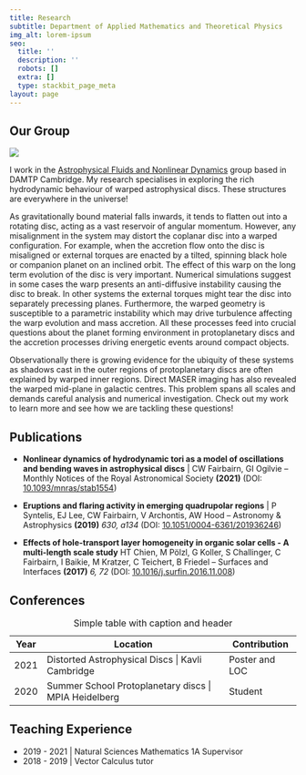 ```yaml
---
title: Research
subtitle: Department of Applied Mathematics and Theoretical Physics
img_alt: lorem-ipsum
seo:
  title: ''
  description: ''
  robots: []
  extra: []
  type: stackbit_page_meta
layout: page
---
```

## Our Group

![](/\_static/app-assets/images/warped_disc.jpeg)

I work in the [Astrophysical Fluids and Nonlinear Dynamics](http://www.damtp.cam.ac.uk/research/astro/) group based in DAMTP Cambridge. My research specialises in exploring the rich hydrodynamic behaviour of warped astrophysical discs. These structures are everywhere in the universe!

As gravitationally bound material falls inwards, it tends to flatten out into a rotating disc, acting as a vast reservoir of angular momentum. However, any misalignment in the system may distort the coplanar disc into a warped configuration. For example, when the accretion flow onto the disc is misaligned or external torques are enacted by a tilted, spinning black hole or companion planet on an inclined orbit. The effect of this warp on the long term evolution of the disc is very important. Numerical simulations suggest in some cases the warp presents an anti-diffusive instability causing the disc to break. In other systems the external torques might tear the disc into separately precessing planes. Furthermore, the warped geometry is susceptible to a parametric instability which may drive turbulence affecting the warp evolution and mass accretion. All these processes feed into crucial questions about the planet forming environment in protoplanetary discs and the accretion processes driving energetic events around compact objects.

Observationally there is growing evidence for the ubiquity of these systems as shadows cast in the outer regions of protoplanetary discs are often explained by warped inner regions. Direct MASER imaging has also revealed the warped mid-plane in galactic centres. This problem spans all scales and demands careful analysis and numerical investigation. Check out my work to learn more and see how we are tackling these questions!

## Publications

*   **Nonlinear dynamics of hydrodynamic tori as a model of oscillations and bending waves in astrophysical discs** | CW Fairbairn, GI Ogilvie – Monthly Notices of the Royal Astronomical Society **(2021)** (DOI: [10.1093/mnras/stab1554](https://doi.org/10.1093/mnras/stab1554))

*   **Eruptions and flaring activity in emerging quadrupolar regions** | P Syntelis, EJ Lee, CW Fairbairn, V Archontis, AW Hood – Astronomy & Astrophysics **(2019)** *630, a134* (DOI: [10.1051/0004-6361/201936246](http://dx.doi.org/10.1051/0004-6361/201936246))

*   **Effects of hole-transport layer homogeneity in organic solar cells - A multi-length scale study**   HT Chien, M Pölzl, G Koller, S Challinger, C Fairbairn, I Baikie, M Kratzer, C Teichert, B Friedel – Surfaces and Interfaces **(2017)** *6, 72* (DOI: [10.1016/j.surfin.2016.11.008](http://dx.doi.org/10.1016/j.surfin.2016.11.008))

## Conferences

<div class="responsive-table">
<table> <caption>Simple table with caption and header</caption>
<thead><tr> 
    <th>Year</th> 
    <th>Location</th> 
    <th>Contribution</th> 
</tr> </thead> 
<tbody> 
<tr> 
    <td>2021</td> 
    <td>Distorted Astrophysical Discs | Kavli Cambridge</td> 
    <td>Poster and LOC</td> 
</tr> 
<tr> 
    <td>2020</td> 
    <td>Summer School Protoplanetary discs | MPIA Heidelberg</td> 
    <td>Student</td> 
</tr> 

</tbody> </table>
 </div>

## Teaching Experience

*   2019 - 2021 | Natural Sciences Mathematics 1A Supervisor
*   2018 - 2019 | Vector Calculus tutor
